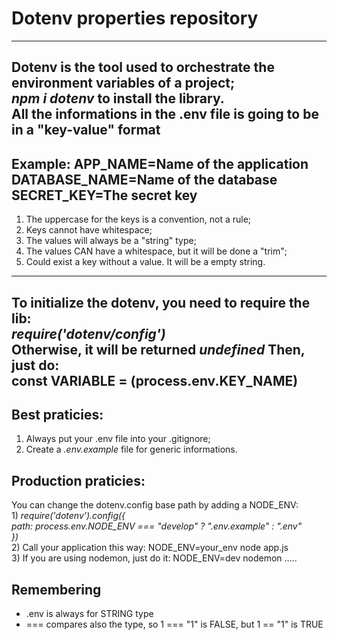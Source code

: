 # Dotenv properties repository
---
Dotenv is the tool used to orchestrate the environment variables of a project; <br>
<em>npm i dotenv</em> to install the library. <br>
All the informations in the .env file is going to be in a "key-value" format
---
Example:
APP_NAME=Name of the application <br>
DATABASE_NAME=Name of the database <br>
SECRET_KEY=The secret key
---
1) The uppercase for the keys is a convention, not a rule;
2) Keys cannot have whitespace;
3) The values will always be a "string" type;
4) The values CAN have a whitespace, but it will be done a "trim";
5) Could exist a key without a value. It will be a empty string.
---
To initialize the dotenv, you need to require the lib: <br>
<em>require('dotenv/config')</em> <br>
Otherwise, it will be returned <em>undefined</em>
Then, just do: <br>
const VARIABLE = (process.env.KEY_NAME)
---
## Best praticies:
1) Always put your .env file into your .gitignore;
2) Create a *.env.example* file for generic informations.

## Production praticies: ##
You can change the dotenv.config base path by adding a NODE_ENV: <br>
1) 
<em>require('dotenv').config({ <br>
    path: process.env.NODE_ENV === "develop" ? ".env.example" : ".env" <br>
}) <br>
</em>
2) Call your application this way: NODE_ENV=your_env node app.js <br>
3) If you are using nodemon, just do it: NODE_ENV=dev nodemon .....

## Remembering
- .env is always for STRING type
- === compares also the type, so 1 === "1" is FALSE, but 1 == "1" is TRUE
